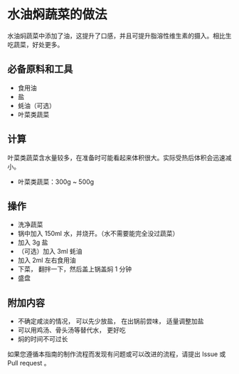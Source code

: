 # 水油焖蔬菜的做法

水油焖蔬菜中添加了油，这提升了口感，并且可提升脂溶性维生素的摄入。相比生吃蔬菜，好处更多。

## 必备原料和工具

* 食用油
* 盐
* 蚝油（可选）
* 叶菜类蔬菜

## 计算

叶菜类蔬菜含水量较多，在准备时可能看起来体积很大。实际受热后体积会迅速减小。

* 叶菜类蔬菜：300g ~ 500g

## 操作

* 洗净蔬菜
* 锅中加入 150ml 水，并烧开。（水不需要能完全没过蔬菜）
* 加入 3g 盐
* （可选）加入 3ml 蚝油
* 加入 2ml 左右食用油
* 下菜， 翻拌一下，然后盖上锅盖焖 1 分钟
* 盛盘

## 附加内容

* 不确定咸淡的情况， 可以先少放盐， 在出锅前尝味， 适量调整加盐
* 可以用鸡汤、骨头汤等替代水， 更好吃
* 焖的时间不可过长

如果您遵循本指南的制作流程而发现有问题或可以改进的流程，请提出 Issue 或 Pull request 。
